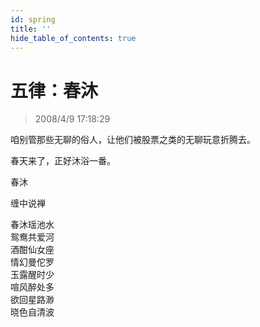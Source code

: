```yaml
---
id: spring
title: ''
hide_table_of_contents: true
---
```


# 五律：春沐

> 2008/4/9 17:18:29

<div style={{color:'#FF0000', fontSize: '18px', fontWeight: 'bold', textAlign: 'left', lineHeight: '180%'}}>

咱别管那些无聊的俗人，让他们被股票之类的无聊玩意折腾去。
 
春天来了，正好沐浴一番。
</div>
 
<div style={{color:'#FF0000', fontSize: '56px', fontWeight: 'bold', textAlign: 'center', lineHeight: '150%'}}>

春沐
</div>

<div style={{color:'#FF0000', fontSize: '56px', fontWeight: 'bold', textAlign: 'center', lineHeight: '150%'}}>

缠中说禅
</div>

<div style={{color:'#FF0000', fontSize: '56px', fontWeight: 'bold', textAlign: 'center', lineHeight: '150%'}}>

春沐瑶池水<br/>
鸳鸯共爱河<br/>
酒酣仙女座<br/>
情幻曼佗罗<br/>
玉露醒时少<br/>
喧风醉处多<br/>
欲回星路渺<br/>
晓色自清波
</div>